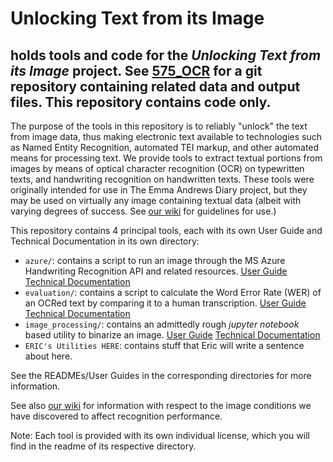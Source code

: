# Unlocking Text from its Image
holds tools and code for the _Unlocking Text from its Image_ project.
See [575_OCR](https://github.com/Linguistics575/575_OCR) for a git repository containing related data and output files.  This repository contains code only.
---
The purpose of the tools in this repository is to reliably "unlock" the text from image data, thus making electronic text available to technologies such as Named Entity Recognition, automated TEI markup, and other automated means for processing text.  We provide tools to extract textual portions from images by means of optical character recognition (OCR) on typewritten texts, and handwriting recognition on handwritten texts.  These tools were originally intended for use in The Emma Andrews Diary project, but they may be used on virtually any image containing textual data (albeit with varying degrees of success.  See [our wiki](https://github.com/Linguistics575/unlocking-text-main/wiki/Guidelines-for-Image-Conditions-that-Affect-Handwriting-Recognition-Performance) for guidelines for use.) 

This repository contains 4 principal tools, each with its own User Guide and Technical Documentation in its own directory:
- `azure/`: contains a script to run an image through the MS Azure Handwriting Recognition API and related resources.  [User Guide](https://github.com/Linguistics575/unlocking-text-main/tree/master/azure)  [Technical Documentation](https://github.com/Linguistics575/unlocking-text-main/tree/master/azure#technical-documentation)
- `evaluation/`: contains a script to calculate the Word Error Rate (WER) of an OCRed text by comparing it to a human transcription. [User Guide](https://github.com/Linguistics575/unlocking-text-main/tree/master/evaluation/WER) [Technical Documentation](https://github.com/Linguistics575/unlocking-text-main/tree/master/evaluation/WER#technical-documentation)
- `image_processing/`: contains an admittedly rough _jupyter notebook_ based utility to binarize an image. [User Guide](https://github.com/Linguistics575/unlocking-text-main/tree/master/image_processing#user-guide) [Technical Documentation](https://github.com/Linguistics575/unlocking-text-main/tree/master/image_processing#technical-documentation)
- `ERIC's Utilities HERE`: contains stuff that Eric will write a sentence about here.

See the READMEs/User Guides in the corresponding directories for more information.

See also [our wiki](https://github.com/Linguistics575/unlocking-text-main/wiki/Guidelines-for-Image-Conditions-that-Affect-Handwriting-Recognition-Performance) for information with respect to the image conditions we have discovered to affect recognition performance.

Note: Each tool is provided with its own individual license, which you will find in the readme of its respective directory.
